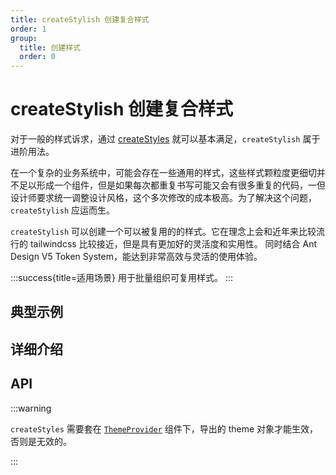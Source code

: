 ```yaml
---
title: createStylish 创建复合样式
order: 1
group:
  title: 创建样式
  order: 0
---
```


# createStylish 创建复合样式

对于一般的样式诉求，通过 [createStyles](/usage/create-styles) 就可以基本满足，`createStylish` 属于进阶用法。

在一个复杂的业务系统中，可能会存在一些通用的样式，这些样式颗粒度更细切并不足以形成一个组件，但是如果每次都重复书写可能又会有很多重复的代码，一但设计师要求统一调整设计风格，这个多次修改的成本极高。为了解决这个问题，`createStylish` 应运而生。

`createStylish` 可以创建一个可以被复用的的样式。它在理念上会和近年来比较流行的 tailwindcss 比较接近，但是具有更加好的灵活度和实用性。 同时结合 Ant Design V5 Token System，能达到非常高效与灵活的使用体验。

:::success{title=适用场景}
用于批量组织可复用样式。
:::

## 典型示例

<code src="../demos/createStylish/default.tsx"></code>

## 详细介绍

## API

:::warning

`createStyles` 需要套在 [`ThemeProvider`](/usage/theme-provider) 组件下，导出的 theme 对象才能生效，否则是无效的。

:::

[//]: # '<code src="../demos/createStyles/WithoutProvider.tsx"></code>'

